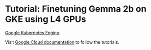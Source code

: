 # Tutorial: Finetuning Gemma 2b on GKE using L4 GPUs

[Google Kubernetes Engine](https://cloud.google.com/kubernetes-engine).

Visit [Google Cloud documentation](https://cloud.devsite.corp.google.com/kubernetes-engine/docs/tutorials/finetune-gemma-gpu)
to follow the tutorials.
